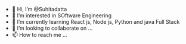 - 👋 Hi, I’m @Suhitadatta
- 👀 I’m interested in SOftware Engineering 
- 🌱 I’m currently learning React js, Node js, Python and java Full Stack
- 💞️ I’m looking to collaborate on ...
- 📫 How to reach me ...

<!---
Suhitadatta/Suhitadatta is a ✨ special ✨ repository because its `README.md` (this file) appears on your GitHub profile.
You can click the Preview link to take a look at your changes.
--->

